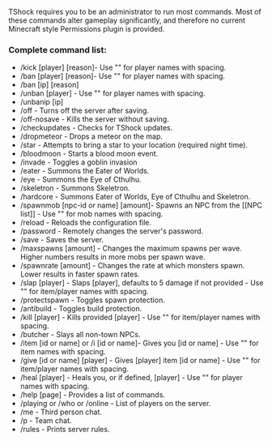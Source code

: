 TShock requires you to be an administrator to run most commands. Most of these commands alter gameplay significantly, and therefore no current Minecraft style Permissions plugin is provided.

### Complete command list:
* /kick [player] [reason]- Use "" for player names with spacing.
* /ban [player] [reason]- Use "" for player names with spacing.
* /ban [ip] [reason]
* /unban [player] - Use "" for player names with spacing.
* /unbanip [ip]
* /off - Turns off the server after saving.
* /off-nosave - Kills the server without saving.
* /checkupdates - Checks for TShock updates.
* /dropmeteor - Drops a meteor on the map.
* /star - Attempts to bring a star to your location (required night time).
* /bloodmoon - Starts a blood moon event.
* /invade - Toggles a goblin invasion
* /eater - Summons the Eater of Worlds.
* /eye - Summons the Eye of Cthulhu.
* /skeletron - Summons Skeletron.
* /hardcore - Summons Eater of Worlds, Eye of Cthulhu and Skeletron.
* /spawnmob [npc-id or name] [amount]- Spawns an NPC from the [[NPC list]] - Use "" for mob names with spacing.
* /reload - Reloads the configuration file.
* /password - Remotely changes the server's password.
* /save - Saves the server.
* /maxspawns [amount] - Changes the maximum spawns per wave. Higher numbers results in more mobs per spawn wave.
* /spawnrate [amount] - Changes the rate at which monsters spawn. Lower results in faster spawn rates.
* /slap [player] <damage> - Slaps [player], defaults to 5 damage if not provided - Use "" for item/player names with spacing.
* /protectspawn - Toggles spawn protection.
* /antibuild - Toggles build protection.
* /kill [player] - Kills provided [player] - Use "" for item/player names with spacing.
* /butcher - Slays all non-town NPCs.
* /item [id or name] or /i [id or name]- Gives you [id or name] - Use "" for item names with spacing.
* /give [id or name] [player] - Gives [player] item [id or name] - Use "" for item/player names with spacing.
* /heal [player] - Heals you, or if defined, [player] - Use "" for player names with spacing.
* /help [page] - Provides a list of commands.
* /playing or /who or /online - List of players on the server.
* /me - Third person chat.
* /p - Team chat.
* /rules - Prints server rules.